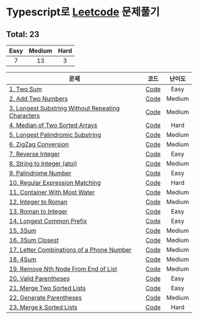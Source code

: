 # Typescript로 [Leetcode](https://leetcode.com/problemset/all/) 문제풀기

## Total: 23

| Easy | Medium | Hard |
| :--: | :----: | :--: |
|  7   |   13   |  3   |

| 문제                                                                                                                               |                                                                   코드                                                                   | 난이도 |
| ---------------------------------------------------------------------------------------------------------------------------------- | :--------------------------------------------------------------------------------------------------------------------------------------: | :----: |
| [1. Two Sum](https://leetcode.com/problems/two-sum/)                                                                               |                    [Code](https://github.com/jewook3617/leetcode-with-typescript/blob/master/src/%230001-two-sum.ts)                     |  Easy  |
| [2. Add Two Numbers](https://leetcode.com/problems/add-two-numbers/)                                                               |                [Code](https://github.com/jewook3617/leetcode-with-typescript/blob/master/src/%230002-add-two-numbers.ts)                 | Medium |
| [3. Longest Substring Without Repeating Characters](https://leetcode.com/problems/longest-substring-without-repeating-characters/) | [Code](https://github.com/jewook3617/leetcode-with-typescript/blob/master/src/%230003-longest-substring-without-repeating-characters.ts) | Medium |
| [4. Median of Two Sorted Arrays](https://leetcode.com/problems/median-of-two-sorted-arrays/)                                       |          [Code](https://github.com/jewook3617/leetcode-with-typescript/blob/master/src/%230004-median-of-two-sorted-arrays.ts)           |  Hard  |
| [5. Longest Palindromic Substring](https://leetcode.com/problems/longest-palindromic-substring/)                                   |         [Code](https://github.com/jewook3617/leetcode-with-typescript/blob/master/src/%230005-longest-palindromic-substring.ts)          | Medium |
| [6. ZigZag Conversion](https://leetcode.com/problems/zigzag-conversion/)                                                           |               [Code](https://github.com/jewook3617/leetcode-with-typescript/blob/master/src/%230006-zigzag-conversion.ts)                | Medium |
| [7. Reverse Integer](https://leetcode.com/problems/reverse-integer/)                                                               |                [Code](https://github.com/jewook3617/leetcode-with-typescript/blob/master/src/%230007-reverse-integer.ts)                 |  Easy  |
| [8. String to Integer (atoi)](https://leetcode.com/problems/string-to-integer-atoi/)                                               |           [Code](<https://github.com/jewook3617/leetcode-with-typescript/blob/master/src/%230008-string-to-integer(atoi).ts>)            | Medium |
| [9. Palindrome Number](https://leetcode.com/problems/palindrome-number/)                                                           |               [Code](https://github.com/jewook3617/leetcode-with-typescript/blob/master/src/%230009-palindrome-number.ts)                |  Easy  |
| [10. Regular Expression Matching](https://leetcode.com/problems/regular-expression-matching/)                                      |          [Code](https://github.com/jewook3617/leetcode-with-typescript/blob/master/src/%230010-regular-expression-matching.ts)           |  Hard  |
| [11. Container With Most Water](https://leetcode.com/problems/container-with-most-water/)                                          |           [Code](https://github.com/jewook3617/leetcode-with-typescript/blob/master/src/%230011-container-with-most-water.ts)            | Medium |
| [12. Integer to Roman](https://leetcode.com/problems/integer-to-roman/)                                                            |                [Code](https://github.com/jewook3617/leetcode-with-typescript/blob/master/src/%230012-integer-to-roman.ts)                | Medium |
| [13. Roman to Integer](https://leetcode.com/problems/roman-to-integer/)                                                            |                [Code](https://github.com/jewook3617/leetcode-with-typescript/blob/master/src/%230013-roman-to-integer.ts)                |  Easy  |
| [14. Longest Common Prefix](https://leetcode.com/problems/longest-common-prefix/)                                                  |             [Code](https://github.com/jewook3617/leetcode-with-typescript/blob/master/src/%230014-longest-common-prefix.ts)              |  Easy  |
| [15. 3Sum](https://leetcode.com/problems/3sum/)                                                                                    |                     [Code](https://github.com/jewook3617/leetcode-with-typescript/blob/master/src/%230015-3-sum.ts)                      | Medium |
| [16. 3Sum Closest](https://leetcode.com/problems/3sum-closest/)                                                                    |                 [Code](https://github.com/jewook3617/leetcode-with-typescript/blob/master/src/%230016-3-sum-closest.ts)                  | Medium |
| [17. Letter Combinations of a Phone Number](https://leetcode.com/problems/letter-combinations-of-a-phone-number/)                  |     [Code](https://github.com/jewook3617/leetcode-with-typescript/blob/master/src/%230017-letter-combinations-of-a-phone-number.ts)      | Medium |
| [18. 4Sum](https://leetcode.com/problems/4sum/)                                                                                    |                     [Code](https://github.com/jewook3617/leetcode-with-typescript/blob/master/src/%230018-4-sum.ts)                      | Medium |
| [19. Remove Nth Node From End of List](https://leetcode.com/problems/remove-nth-node-from-end-of-list/)                            |        [Code](https://github.com/jewook3617/leetcode-with-typescript/blob/master/src/%230019-remove-Nth-node-from-end-of-list.ts)        | Medium |
| [20. Valid Parentheses](https://leetcode.com/problems/valid-parentheses/)                                                          |               [Code](https://github.com/jewook3617/leetcode-with-typescript/blob/master/src/%230020-valid-parentheses.ts)                |  Easy  |
| [21. Merge Two Sorted Lists](https://leetcode.com/problems/merge-two-sorted-lists/)                                                |             [Code](https://github.com/jewook3617/leetcode-with-typescript/blob/master/src/%230021-merge-two-sorted-lists.ts)             |  Easy  |
| [22. Generate Parentheses](https://leetcode.com/problems/generate-parentheses/)                                                    |              [Code](https://github.com/jewook3617/leetcode-with-typescript/blob/master/src/%230022-generate-parentheses.ts)              | Medium |
| [23. Merge k Sorted Lists](https://leetcode.com/problems/merge-k-sorted-lists/)                                                    |              [Code](https://github.com/jewook3617/leetcode-with-typescript/blob/master/src/%230023-merge-k-sorted-list.ts)               |  Hard  |
